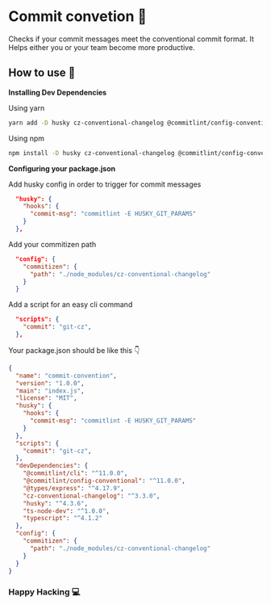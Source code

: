 # Commit convetion 🎡

Checks if your commit messages meet the conventional commit format. It Helps either you or your team become more productive.

## How to use 🤔

**Installing Dev Dependencies**

Using yarn
```bash
yarn add -D husky cz-conventional-changelog @commitlint/config-conventional @commitlint/cli
```

Using npm
```bash
npm install -D husky cz-conventional-changelog @commitlint/config-conventional @commitlint/cli
```

**Configuring your package.json**

Add husky config in order to trigger for commit messages

```json
  "husky": {
    "hooks": {
      "commit-msg": "commitlint -E HUSKY_GIT_PARAMS"
    }
  },
```

Add your commitizen path

```json
  "config": {
    "commitizen": {
      "path": "./node_modules/cz-conventional-changelog"
    }
  }
```

Add a script for an easy cli command

```json
  "scripts": {
    "commit": "git-cz",
  },
```

Your package.json should be like this 👇
```json
{
  "name": "commit-convention",
  "version": "1.0.0",
  "main": "index.js",
  "license": "MIT",
  "husky": {
    "hooks": {
      "commit-msg": "commitlint -E HUSKY_GIT_PARAMS"
    }
  },
  "scripts": {
    "commit": "git-cz",
  },
  "devDependencies": {
    "@commitlint/cli": "^11.0.0",
    "@commitlint/config-conventional": "^11.0.0",
    "@types/express": "^4.17.9",
    "cz-conventional-changelog": "^3.3.0",
    "husky": "^4.3.6",
    "ts-node-dev": "^1.0.0",
    "typescript": "^4.1.2"
  },
  "config": {
    "commitizen": {
      "path": "./node_modules/cz-conventional-changelog"
    }
  }
}
```

### Happy Hacking 💻


